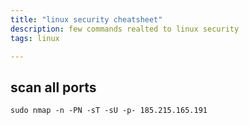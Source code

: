 ```yaml
---
title: "linux security cheatsheet"
description: few commands realted to linux security
tags: linux

---
```



## scan all ports
```
sudo nmap -n -PN -sT -sU -p- 185.215.165.191
```
